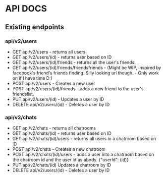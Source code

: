 # API DOCS

## Existing endpoints
### api/v2/users
- GET api/v2/users - returns all users
- GET api/v2/users/(id) - returns user based on ID
- GET api/v2/users/(id)/friends - returns all the user's friends.
- GET api/v2/users/(id)/friends/friendsfriends - (Might be WIP, inspired by facebook's friend's friends finding. Silly looking url though. - Only work on if I have time D:)
- POST api/v2/users - Creates a new user
- POST api/v2/users/(id)/friends - adds a new friend to the user's friendslist. 
- PUT api/v2/users/(id) - Updates a user by ID
- DELETE api/v2/users/(id) - Deletes a user by ID
### api/v2/chats
- GET api/v2/chats - returns all chatrooms
- GET api/v2/chats/(id) - returns user based on ID
- GET api/v2/chats/(id)/users - returns all users in a chatroom based on ID
- POST api/v2/chats - Creates a new chatroom
- POST api/v2/chats/(id)/users - adds a user into a chatroom based on the chatroom id and the user id as abody. {"userId": (id)}
- PUT api/v2/chats/(id) Updates a chatroom by ID
- DELETE api/v2/users/(id) - Deletes a user by ID